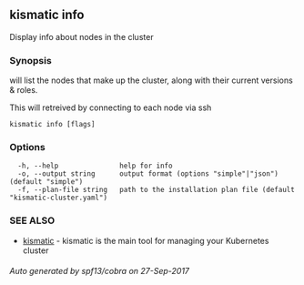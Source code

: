 ## kismatic info

Display info about nodes in the cluster

### Synopsis


will list the nodes that make up the cluster, along with their current versions & roles.

This will retreived by connecting to each node via ssh

```
kismatic info [flags]
```

### Options

```
  -h, --help               help for info
  -o, --output string      output format (options "simple"|"json") (default "simple")
  -f, --plan-file string   path to the installation plan file (default "kismatic-cluster.yaml")
```

### SEE ALSO
* [kismatic](kismatic.md)	 - kismatic is the main tool for managing your Kubernetes cluster

###### Auto generated by spf13/cobra on 27-Sep-2017
